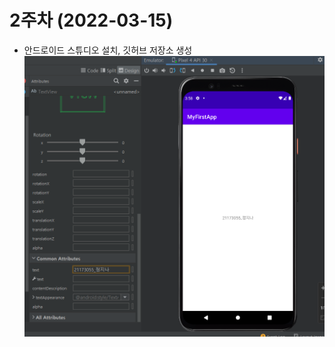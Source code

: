 # 2주차 (2022-03-15)
  - 안드로이드 스튜디오 설치, 깃허브 저장소 생성
  <img width="" height="" src="./pic/2주차.PNG"></img>
